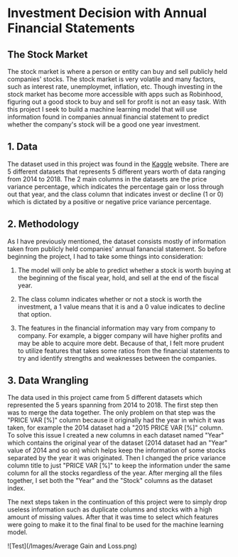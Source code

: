 # Investment Decision with Annual Financial Statements


## The Stock Market

The stock market is where a person or entity can buy and sell publicly held companies' stocks.  The stock market is very volatile and many factors, such as interest rate, unemploymet, inflation, etc.  Though investing in the stock market has become more accessible with apps such as Robinhood, figuring out a good stock to buy and sell for profit is not an easy task.  With this project I seek to build a machine learning model that will use information found in companies annual financial statement to predict whether the company's stock will be a good one year investment.

## 1. Data

The dataset used in this project was found in the [Kaggle](https://www.kaggle.com/cnic92/200-financial-indicators-of-us-stocks-20142018) website.  There are 5 different datasets that represents 5 different years worth of data ranging from 2014 to 2018.  The 2 main columns in the datasets are the price variance percentage, which indicates the percentage gain or loss through out that year, and the class column that indicates invest or decline (1 or 0) which is dictated by a positive or negative price variance percentage.


## 2. Methodology

As I have previously mentioned, the dataset consists mostly of information taken from publicly held companies' annual fanancial statement.  So before beginning the project, I had to take some things into consideration:

1. The model will only be able to predict whether a stock is worth buying at the beginning of the fiscal year, hold, and sell at the end of the fiscal year.

2. The class column indicates whether or not a stock is worth the investment, a 1 value means that it is and a 0 value indicates to decline that option.  

3. The features in the financial information may vary from company to company.  For example, a bigger company will have higher profits and may be able to acquire more debt.  Because of that, I felt more prudent to utilize features that takes some ratios from the financial statements to try and identify strengths and weaknesses between the companies.

## 3. Data Wrangling

The data used in this project came from 5 different datasets which represented the 5 years spanning from 2014 to 2018.  The first step then was to merge the data together.  The only problem on that step was the "PRICE VAR [%]" column because it originally had the year in which it was taken, for example the 2014 dataset had a "2015 PRICE VAR [%]" column.  To solve this issue I created a new columns in each dataset named "Year" which contains the original year of the dataset (2014 dataset had an "Year" value of 2014 and so on) which helps keep the information of some stocks separated by the year it was originated.  Then I changed the price variance column title to just "PRICE VAR [%]" to keep the information under the same column for all the stocks regardless of the year.  After merging all the files together, I set both the "Year" and the "Stock" columns as the dataset index.

The next steps taken in the continuation of this project were to simply drop useless information such as duplicate columns and stocks with a high amount of missing values.  After that it was time to select which features were going to make it to the final final to be used for the machine learning model.

![Test](/Images/Average Gain and Loss.png)
